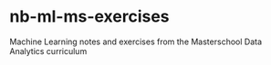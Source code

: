 # nb-ml-ms-exercises
Machine Learning notes and exercises from the Masterschool Data Analytics curriculum
